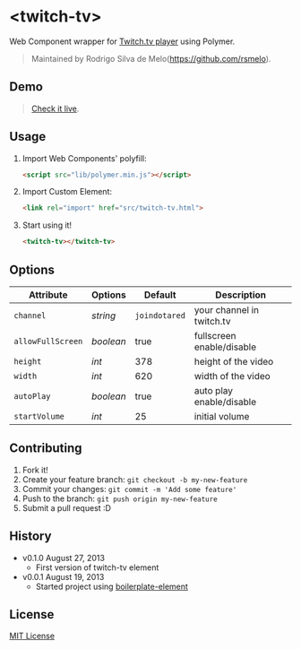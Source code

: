 # &lt;twitch-tv&gt;

Web Component wrapper for [Twitch.tv player](http://www.twitch.tv/) using Polymer.

> Maintained by Rodrigo Silva de Melo(https://github.com/rsmelo).

## Demo

> [Check it live](http://rsmelo.github.io/twitch-tv).

## Usage

1. Import Web Components' polyfill:

	```html
	<script src="lib/polymer.min.js"></script>
	```

2. Import Custom Element:

	```html
	<link rel="import" href="src/twitch-tv.html">
	```

3. Start using it!

	```html
	<twitch-tv></twitch-tv>
	```

## Options  

Attribute  | Options                   | Default             | Description
---        | ---                       | ---                 | ---
`channel`         | *string*                  | `joindotared`       | your channel in twitch.tv
`allowFullScreen` | *boolean* 	   | true               | fullscreen enable/disable
`height`   | *int*                     | 378               | height of the video
`width`   | *int*                     | 620               | width of the video
`autoPlay`   | *boolean*                    | true               | auto play enable/disable
`startVolume`   | *int*                    | 25               | initial volume


## Contributing

1. Fork it!
2. Create your feature branch: `git checkout -b my-new-feature`
3. Commit your changes: `git commit -m 'Add some feature'`
4. Push to the branch: `git push origin my-new-feature`
5. Submit a pull request :D

## History

* v0.1.0 August 27, 2013
	* First version of twitch-tv element
* v0.0.1 August 19, 2013
	* Started project using [boilerplate-element](https://github.com/customelements/boilerplate-element)

## License

[MIT License](http://opensource.org/licenses/MIT)